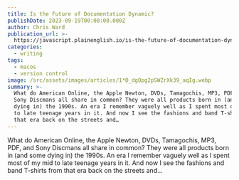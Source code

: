 ```yaml
---
title: Is the Future of Documentation Dynamic?
publishDate: 2023-09-19T00:00:00.000Z
author: Chris Ward
publication_url: >-
  https://javascript.plainenglish.io/is-the-future-of-documentation-dynamic-ba88fed7a74d
categories:
  - writing
tags:
  - macos
  - version control
image: /src/assets/images/articles/1*D_dgOpg2pSWZrXk39_aqIg.webp
summary: >-
  What do American Online, the Apple Newton, DVDs, Tamagochis, MP3, PDF, and
  Sony Discmans all share in common? They were all products born in (and some
  dying in) the 1990s. An era I remember vaguely well as I spent most of my mid
  to late teenage years in it. And now I see the fashions and band T-shirts from
  that era back on the streets and…
---
```


What do American Online, the Apple Newton, DVDs, Tamagochis, MP3, PDF, and Sony Discmans all share in common? They were all products born in (and some dying in) the 1990s. An era I remember vaguely well as I spent most of my mid to late teenage years in it. And now I see the fashions and band T-shirts from that era back on the streets and…
